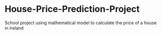 # House-Price-Prediction-Project
School project using mathematical model to calculate the price of a house in Ireland
